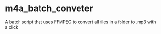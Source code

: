 # m4a_batch_conveter
A batch script that uses FFMPEG to convert all files in a folder to .mp3 with a click
